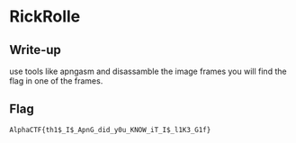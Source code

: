 # RickRolle 

## Write-up

use tools like apngasm and disassamble the image frames you will find the flag in one of the frames. 

## Flag

`AlphaCTF{th1$_I$_ApnG_did_y0u_KNOW_iT_I$_l1K3_G1f}`
